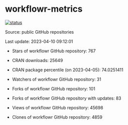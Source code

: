 
<!-- README.md is generated from README.Rmd. Please edit that file -->

# workflowr-metrics

[![status](https://github.com/workflowr/workflowr-metrics/workflows/metrics/badge.svg)](https://github.com/workflowr/workflowr-metrics/actions/workflows/metrics.yaml)

Source: public GitHub repositories

Last update: 2023-04-10 09:12:01

<!--





* Weekly active projects (unique users):  ()

* Monthly active projects (unique users):  ()

* Number of workflowr projects on GitHub: 


-->

  - Stars of workflowr GitHub repository: 767

  - CRAN downloads: 25649

  - CRAN package percentile (on 2023-04-05): 74.0251411

  - Watchers of workflowr GitHub repository: 31

  - Forks of workflowr GitHub repository: 101

  - Forks of workflowr GitHub repository with updates: 83

  - Views of workflowr GitHub repository: 45698

  - Clones of workflowr GitHub repository: 4859
